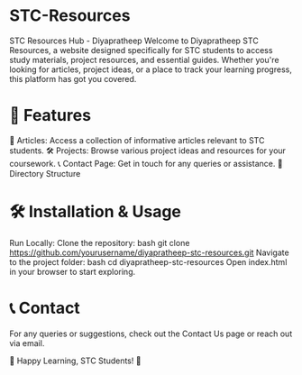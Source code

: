 # STC-Resources
STC Resources Hub - Diyapratheep
Welcome to Diyapratheep STC Resources, a website designed specifically for STC students to access study materials, project resources, and essential guides. Whether you're looking for articles, project ideas, or a place to track your learning progress, this platform has got you covered.

# 📌 Features
📖 Articles: Access a collection of informative articles relevant to STC students.
🛠 Projects: Browse various project ideas and resources for your coursework.
📞 Contact Page: Get in touch for any queries or assistance.
📂 Directory Structure

# 🛠 Installation & Usage
Run Locally:
Clone the repository:
bash git clone https://github.com/yourusername/diyapratheep-stc-resources.git
Navigate to the project folder:
bash cd diyapratheep-stc-resources
Open index.html in your browser to start exploring.

# 📞 Contact
For any queries or suggestions, check out the Contact Us page or reach out via email.

🚀 Happy Learning, STC Students! 🚀
